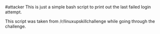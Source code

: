 #attacker
This is just a simple bash script to print out the last failed login attempt.

This script was taken from /r/linuxupskillchallenge while going through the challenge.